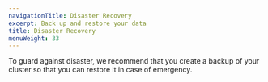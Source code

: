 ```yaml
---
navigationTitle: Disaster Recovery
excerpt: Back up and restore your data
title: Disaster Recovery
menuWeight: 33
---
```

To guard against disaster, we recommend that you create a backup of your cluster so that you can restore it in case of emergency.
